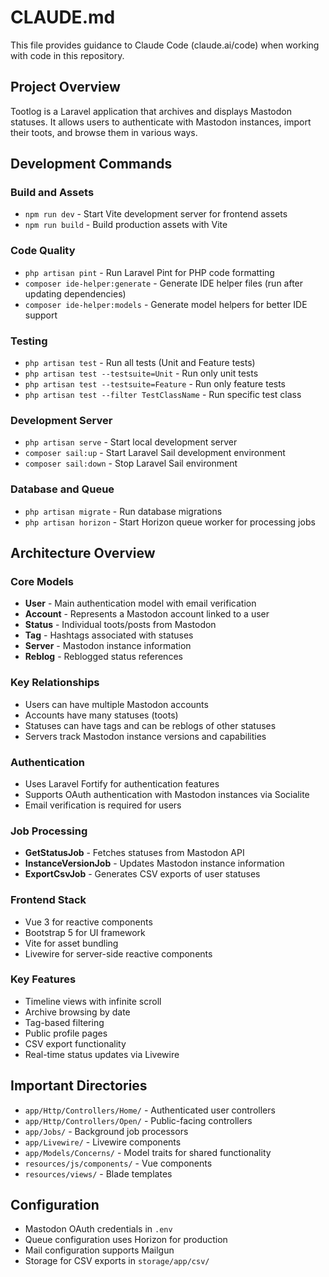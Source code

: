 # CLAUDE.md

This file provides guidance to Claude Code (claude.ai/code) when working with code in this repository.

## Project Overview

Tootlog is a Laravel application that archives and displays Mastodon statuses. It allows users to authenticate with Mastodon instances, import their toots, and browse them in various ways.

## Development Commands

### Build and Assets
- `npm run dev` - Start Vite development server for frontend assets
- `npm run build` - Build production assets with Vite

### Code Quality
- `php artisan pint` - Run Laravel Pint for PHP code formatting
- `composer ide-helper:generate` - Generate IDE helper files (run after updating dependencies)
- `composer ide-helper:models` - Generate model helpers for better IDE support

### Testing
- `php artisan test` - Run all tests (Unit and Feature tests)
- `php artisan test --testsuite=Unit` - Run only unit tests
- `php artisan test --testsuite=Feature` - Run only feature tests
- `php artisan test --filter TestClassName` - Run specific test class

### Development Server
- `php artisan serve` - Start local development server
- `composer sail:up` - Start Laravel Sail development environment
- `composer sail:down` - Stop Laravel Sail environment

### Database and Queue
- `php artisan migrate` - Run database migrations
- `php artisan horizon` - Start Horizon queue worker for processing jobs

## Architecture Overview

### Core Models
- **User** - Main authentication model with email verification
- **Account** - Represents a Mastodon account linked to a user
- **Status** - Individual toots/posts from Mastodon
- **Tag** - Hashtags associated with statuses
- **Server** - Mastodon instance information
- **Reblog** - Reblogged status references

### Key Relationships
- Users can have multiple Mastodon accounts
- Accounts have many statuses (toots)
- Statuses can have tags and can be reblogs of other statuses
- Servers track Mastodon instance versions and capabilities

### Authentication
- Uses Laravel Fortify for authentication features
- Supports OAuth authentication with Mastodon instances via Socialite
- Email verification is required for users

### Job Processing
- **GetStatusJob** - Fetches statuses from Mastodon API
- **InstanceVersionJob** - Updates Mastodon instance information
- **ExportCsvJob** - Generates CSV exports of user statuses

### Frontend Stack
- Vue 3 for reactive components
- Bootstrap 5 for UI framework
- Vite for asset bundling
- Livewire for server-side reactive components

### Key Features
- Timeline views with infinite scroll
- Archive browsing by date
- Tag-based filtering
- Public profile pages
- CSV export functionality
- Real-time status updates via Livewire

## Important Directories
- `app/Http/Controllers/Home/` - Authenticated user controllers
- `app/Http/Controllers/Open/` - Public-facing controllers
- `app/Jobs/` - Background job processors
- `app/Livewire/` - Livewire components
- `app/Models/Concerns/` - Model traits for shared functionality
- `resources/js/components/` - Vue components
- `resources/views/` - Blade templates

## Configuration
- Mastodon OAuth credentials in `.env`
- Queue configuration uses Horizon for production
- Mail configuration supports Mailgun
- Storage for CSV exports in `storage/app/csv/`
